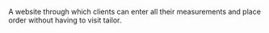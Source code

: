 A website through which clients can enter all their measurements and place order without having to visit tailor.
